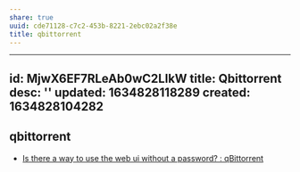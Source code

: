 ```yaml
---
share: true
uuid: cde71128-c7c2-453b-8221-2ebc02a2f38e
title: qbittorrent
---
```

---
id: MjwX6EF7RLeAb0wC2LlkW
title: Qbittorrent
desc: ''
updated: 1634828118289
created: 1634828104282
---

qbittorrent
-----------

* [Is there a way to use the web ui without a password? : qBittorrent](https://old.reddit.com/r/qBittorrent/comments/6h05vk/is_there_a_way_to_use_the_web_ui_without_a/)

